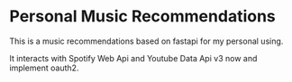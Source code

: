 # Personal Music Recommendations

This is a music recommendations based on fastapi for my personal using.

It interacts with Spotify Web Api and Youtube Data Api v3 now and implement oauth2.
